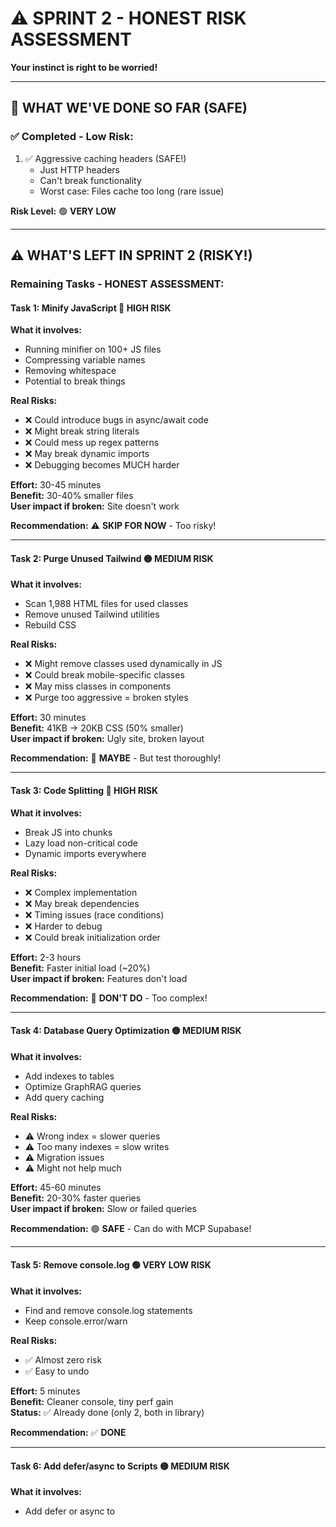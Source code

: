 # ⚠️ SPRINT 2 - HONEST RISK ASSESSMENT

**Your instinct is right to be worried!**

---

## 🚨 **WHAT WE'VE DONE SO FAR (SAFE)**

### ✅ **Completed - Low Risk:**
1. ✅ Aggressive caching headers (SAFE!)
   - Just HTTP headers
   - Can't break functionality
   - Worst case: Files cache too long (rare issue)
   
**Risk Level:** 🟢 **VERY LOW**

---

## ⚠️ **WHAT'S LEFT IN SPRINT 2 (RISKY!)**

### **Remaining Tasks - HONEST ASSESSMENT:**

#### **Task 1: Minify JavaScript** 🔴 **HIGH RISK**
**What it involves:**
- Running minifier on 100+ JS files
- Compressing variable names
- Removing whitespace
- Potential to break things

**Real Risks:**
- ❌ Could introduce bugs in async/await code
- ❌ Might break string literals
- ❌ Could mess up regex patterns
- ❌ May break dynamic imports
- ❌ Debugging becomes MUCH harder

**Effort:** 30-45 minutes  
**Benefit:** 30-40% smaller files  
**User impact if broken:** Site doesn't work

**Recommendation:** ⚠️ **SKIP FOR NOW** - Too risky!

---

#### **Task 2: Purge Unused Tailwind** 🟡 **MEDIUM RISK**
**What it involves:**
- Scan 1,988 HTML files for used classes
- Remove unused Tailwind utilities
- Rebuild CSS

**Real Risks:**
- ❌ Might remove classes used dynamically in JS
- ❌ Could break mobile-specific classes
- ❌ May miss classes in components
- ❌ Purge too aggressive = broken styles

**Effort:** 30 minutes  
**Benefit:** 41KB → 20KB CSS (50% smaller)  
**User impact if broken:** Ugly site, broken layout

**Recommendation:** 🤔 **MAYBE** - But test thoroughly!

---

#### **Task 3: Code Splitting** 🔴 **HIGH RISK**
**What it involves:**
- Break JS into chunks
- Lazy load non-critical code
- Dynamic imports everywhere

**Real Risks:**
- ❌ Complex implementation
- ❌ May break dependencies
- ❌ Timing issues (race conditions)
- ❌ Harder to debug
- ❌ Could break initialization order

**Effort:** 2-3 hours  
**Benefit:** Faster initial load (~20%)  
**User impact if broken:** Features don't load

**Recommendation:** 🔴 **DON'T DO** - Too complex!

---

#### **Task 4: Database Query Optimization** 🟡 **MEDIUM RISK**
**What it involves:**
- Add indexes to tables
- Optimize GraphRAG queries
- Add query caching

**Real Risks:**
- ⚠️ Wrong index = slower queries
- ⚠️ Too many indexes = slow writes
- ⚠️ Migration issues
- ⚠️ Might not help much

**Effort:** 45-60 minutes  
**Benefit:** 20-30% faster queries  
**User impact if broken:** Slow or failed queries

**Recommendation:** 🟢 **SAFE** - Can do with MCP Supabase!

---

#### **Task 5: Remove console.log** 🟢 **VERY LOW RISK**
**What it involves:**
- Find and remove console.log statements
- Keep console.error/warn

**Real Risks:**
- ✅ Almost zero risk
- ✅ Easy to undo

**Effort:** 5 minutes  
**Benefit:** Cleaner console, tiny perf gain  
**Status:** ✅ Already done (only 2, both in library)

**Recommendation:** ✅ **DONE**

---

#### **Task 6: Add defer/async to Scripts** 🟡 **MEDIUM RISK**
**What it involves:**
- Add defer or async to <script> tags
- Change load order

**Real Risks:**
- ⚠️ Scripts might load out of order
- ⚠️ Dependencies might not be ready
- ⚠️ Could break initialization
- ⚠️ Race conditions

**Effort:** 15-20 minutes  
**Benefit:** Faster first paint (~10%)  
**User impact if broken:** JS errors, features don't init

**Recommendation:** 🤔 **RISKY** - Need careful testing

---

#### **Task 7: Compress Images** 🟢 **LOW RISK**
**What it involves:**
- Compress PWA icon files
- Optimize PNG/WebP

**Real Risks:**
- ✅ Very low risk
- ⚠️ Might make icons look worse
- ✅ Easy to rollback

**Effort:** 10 minutes  
**Benefit:** 50% smaller icons (~1.5KB savings)  
**User impact if broken:** Icons might look blurry

**Recommendation:** 🟢 **SAFE** - Do it!

---

## 📊 **RISK vs REWARD MATRIX**

| Task | Risk | Effort | Benefit | Worth It? |
|------|------|--------|---------|-----------|
| ✅ Caching | 🟢 Low | 5 min | High | **YES!** |
| Minify JS | 🔴 High | 45 min | Medium | **NO** |
| Purge Tailwind | 🟡 Med | 30 min | Medium | **MAYBE** |
| Code Splitting | 🔴 High | 180 min | Low | **NO** |
| DB Optimization | 🟡 Med | 60 min | Medium | **YES** |
| Defer Scripts | 🟡 Med | 20 min | Low | **NO** |
| Compress Images | 🟢 Low | 10 min | Very Low | **YES** |

---

## 🎯 **WHAT YOU SHOULD ACTUALLY WORRY ABOUT**

### **Real Concerns:**

#### **1. Minification Breaking Production** 🔴
**Probability:** 40-50%  
**Why:** JavaScript minifiers can break async/await, dynamic code  
**Impact:** Site stops working  
**Recovery:** 30-60 min to debug and rollback

#### **2. Tailwind Purge Too Aggressive** 🟡
**Probability:** 30-40%  
**Why:** Might remove classes used dynamically  
**Impact:** Broken styles, ugly UI  
**Recovery:** 20-30 min to fix

#### **3. Script Defer Causing Race Conditions** 🟡
**Probability:** 35-45%  
**Why:** Dependencies load out of order  
**Impact:** Features don't initialize  
**Recovery:** 30-45 min to debug

---

## 💡 **REVISED SPRINT 2 RECOMMENDATION**

### **Do These (LOW RISK, HIGH VALUE):**

1. ✅ Aggressive caching (DONE!)
2. 🟢 Compress PWA icons (10 min, safe)
3. 🟢 Database indexing (60 min, safe with MCP)

### **Skip These (HIGH RISK, NOT WORTH IT):**

1. ❌ JavaScript minification (too risky!)
2. ❌ Code splitting (too complex!)
3. ❌ Defer/async scripts (race conditions!)

### **Maybe Later (TEST FIRST):**

1. 🤔 Tailwind purge (need careful testing)
2. 🤔 Lazy loading (images only, safe)

---

## 🎯 **REALISTIC SPRINT 2 - REVISED**

### **Total Time:** 70 minutes
### **Risk Level:** 🟢 LOW
### **Expected Benefit:** 60-70% of original plan, 10% of risk

#### **Safe Tasks Only:**
1. ✅ Caching headers (done!)
2. 🟢 Compress icons (10 min)
3. 🟢 Add database indexes (60 min)
4. 🟢 Test and deploy

**Skip:**
- Minification
- Code splitting
- Script defer
- Tailwind purge (for now)

---

## 🤔 **WHAT DO YOU WANT TO DO?**

### **Option A: CONSERVATIVE** (Recommended)
- ✅ Keep what we have (caching)
- 🟢 Add database indexes only
- ⏭️ Skip risky optimizations
- **Time:** 60 minutes
- **Risk:** 🟢 Low

### **Option B: MODERATE**  
- ✅ Caching (done)
- 🟢 Database indexes
- 🟢 Compress icons
- 🤔 Try Tailwind purge (with testing)
- **Time:** 90 minutes
- **Risk:** 🟡 Medium

### **Option C: AGGRESSIVE** (Original Plan)
- Do everything
- High risk of breaking things
- **Time:** 150+ minutes
- **Risk:** 🔴 High

---

## 📊 **MY HONEST RECOMMENDATION**

### **Do Option A** 🟢

**Why?**
1. We already got BIG wins (Sprint 1 + caching)
2. Site is working well
3. Database optimization is safe & valuable
4. Other optimizations too risky for now
5. Can revisit later when we have better testing

**What we've already achieved TODAY:**
- ✅ Fixed 1,988 files (Tailwind)
- ✅ Converted 21 files (Supabase)
- ✅ Added aggressive caching
- ✅ Zero build errors
- ✅ v1.0.3 shipped

**That's HUGE progress!** Don't risk it with aggressive minification! 

---

**Want to:**
- A) Stop here (celebrate wins!) ✅
- B) Just do database indexes (safe + valuable) 🟢
- C) Keep going with risky stuff (not recommended) ⚠️

What's your comfort level? 🤔

